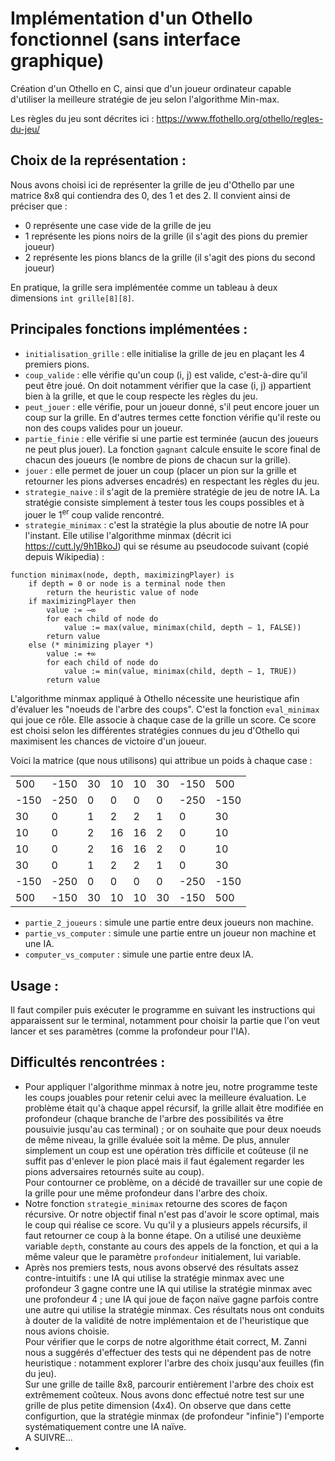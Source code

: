 # Implémentation d'un Othello fonctionnel (sans interface graphique)

Création d'un Othello en C, ainsi que d'un joueur ordinateur capable d'utiliser la meilleure stratégie de jeu selon l'algorithme Min-max.

Les règles du jeu sont décrites ici : https://www.ffothello.org/othello/regles-du-jeu/ 


## Choix de la représentation :

Nous avons choisi ici de représenter la grille de jeu d'Othello par une matrice 8x8 qui contiendra des 0, des 1 et des 2. Il convient ainsi de préciser que :
- 0 représente une case vide de la grille de jeu
- 1 représente les pions noirs de la grille (il s'agit des pions du premier joueur)
- 2 représente les pions blancs de la grille (il s'agit des pions du second joueur)

En pratique, la grille sera implémentée comme un tableau à deux dimensions ```int grille[8][8]```.

## Principales fonctions implémentées :

- ```initialisation_grille``` : elle initialise la grille de jeu en plaçant les 4 premiers pions.
- ```coup_valide``` : elle vérifie qu'un coup (i, j) est valide, c'est-à-dire qu'il peut être joué. On doit notamment vérifier que la case (i, j) appartient bien à la grille, et que le coup respecte les règles du jeu.
- ```peut_jouer``` : elle vérifie, pour un joueur donné, s'il peut encore jouer un coup sur la grille. En d'autres termes cette fonction vérifie qu'il reste ou non des coups valides pour un joueur.
- ```partie_finie``` : elle vérifie si une partie est terminée (aucun des joueurs ne peut plus jouer). La fonction ```gagnant``` calcule ensuite le score final de chacun des joueurs (le nombre de pions de chacun sur la grille).
- ```jouer``` : elle permet de jouer un coup (placer un pion sur la grille et retourner les pions adverses encadrés) en respectant les règles du jeu.
- ```strategie_naive``` : il s'agit de la première stratégie de jeu de notre IA. La stratégie consiste simplement à tester tous les coups possibles et à jouer le 1<sup>er</sup> coup valide rencontré.
- ```strategie_minimax``` : c'est la stratégie la plus aboutie de notre IA pour l'instant. Elle utilise l'algorithme minmax (décrit ici https://cutt.ly/9h1BkoJ) qui se résume au pseudocode suivant (copié depuis Wikipedia) :
  
```
function minimax(node, depth, maximizingPlayer) is
    if depth = 0 or node is a terminal node then
        return the heuristic value of node
    if maximizingPlayer then
        value := −∞
        for each child of node do
            value := max(value, minimax(child, depth − 1, FALSE))
        return value
    else (* minimizing player *)
        value := +∞
        for each child of node do
            value := min(value, minimax(child, depth − 1, TRUE))
        return value
```
L'algorithme minmax appliqué à Othello nécessite une heuristique afin d'évaluer les "noeuds de l'arbre des coups". C'est la fonction ```eval_minimax``` qui joue ce rôle. Elle associe à chaque case de la grille un score. Ce score est choisi selon les différentes stratégies connues du jeu d'Othello qui maximisent les chances de victoire d'un joueur. 

Voici la matrice (que nous utilisons) qui attribue un poids à chaque case : 

<center>

|      	|      	|    	|    	|    	|    	|      	|      	|
|------	|------	|----	|----	|----	|----	|------	|------	|
| 500  	| -150 	| 30 	| 10 	| 10 	| 30 	| -150 	| 500  	|
| -150 	| -250 	| 0  	| 0  	| 0  	| 0  	| -250 	| -150 	|
| 30   	| 0    	| 1  	| 2  	| 2  	| 1  	| 0    	| 30   	|
| 10   	| 0    	| 2  	| 16 	| 16 	| 2  	| 0    	| 10   	|
| 10   	| 0    	| 2  	| 16 	| 16 	| 2  	| 0    	| 10   	|
| 30   	| 0    	| 1  	| 2  	| 2  	| 1  	| 0    	| 30   	|
| -150 	| -250 	| 0  	| 0  	| 0  	| 0  	| -250 	| -150 	|
| 500  	| -150 	| 30 	| 10 	| 10 	| 30 	| -150 	| 500  	|

</center>


- ```partie_2_joueurs``` : simule une partie entre deux joueurs non machine.
- ```partie_vs_computer``` : simule une partie entre un joueur non machine et une IA.
- ```computer_vs_computer``` : simule une partie entre deux IA.


## Usage :

Il faut compiler puis exécuter le programme en suivant les instructions qui apparaissent sur le terminal, notamment pour choisir la partie que l'on veut lancer et ses paramètres (comme la profondeur pour l'IA).


## Difficultés rencontrées :

- Pour appliquer l'algorithme minmax à notre jeu, notre programme teste les coups jouables pour retenir celui avec la meilleure évaluation. Le problème était qu'à chaque appel récursif, la grille allait être modifiée en profondeur (chaque branche de l'arbre des possibilités va être pousuivie jusqu'au cas terminal) ; or on souhaite que pour deux noeuds de même niveau, la grille évaluée soit la même. De plus, annuler simplement un coup est une opération très difficile et coûteuse (il ne suffit pas d'enlever le pion placé mais il faut également regarder les pions adversaires retournés suite au coup).
<br>Pour contourner ce problème, on a décidé de travailler sur une copie de la grille pour une même profondeur dans l'arbre des choix.</br>
- Notre fonction ```strategie_minimax``` retourne des scores de façon récursive. Or notre objectif final n'est pas d'avoir le score optimal, mais le coup qui réalise ce score. Vu qu'il y a plusieurs appels récursifs, il faut retourner ce coup  à la bonne étape. On a utilisé une deuxième variable ```depth```, constante au cours des appels de la fonction, et qui a la même valeur que le paramètre ```profondeur``` initialement, lui variable.
- Après nos premiers tests, nous avons observé des résultats assez contre-intuitifs : une IA qui utilise la stratégie minmax avec une profondeur 3 gagne contre une IA qui utilise la stratégie minmax avec une profondeur 4 ; une IA qui joue de façon naïve gagne parfois contre une autre qui utilise la stratégie minmax.
Ces résultats nous ont conduits à douter de la validité de notre implémentaion et de l'heuristique que nous avions choisie.
<br>Pour vérifier que le corps de notre algorithme était correct, M. Zanni nous a suggérés d'effectuer des tests qui ne dépendent pas de notre heuristique : notamment explorer l'arbre des choix jusqu'aux feuilles (fin du jeu).</br> Sur une grille de taille 8x8, parcourir entièrement l'arbre des choix est extrêmement coûteux. Nous avons donc effectué notre test sur une grille de plus petite dimension (4x4). On observe que dans cette configurtion, que la stratégie minmax (de profondeur "infinie") l'emporte systématiquement contre une IA naïve.
<br>A SUIVRE...</br>
- 
